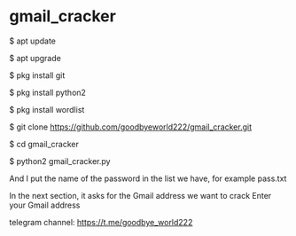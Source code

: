 # gmail_cracker


$ apt update

$ apt upgrade

$ pkg install git

$ pkg install python2

$ pkg install wordlist

$ git clone https://github.com/goodbyeworld222/gmail_cracker.git

$ cd gmail_cracker

$ python2 gmail_cracker.py


And I put the name of the password in the list we have, for example
pass.txt


In the next section, it asks for the Gmail address we want to crack
Enter your Gmail address



telegram channel: https://t.me/goodbye_world222
